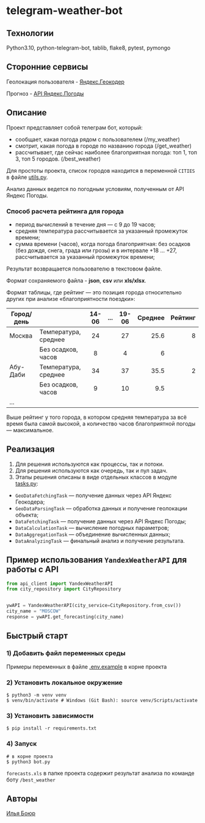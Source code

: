 # telegram-weather-bot


## Технологии
Python3.10, python-telegram-bot, tablib, flake8, pytest, pymongo


## Сторонние сервисы
Геолокация пользователя - [Яндекс.Геокодер](https://yandex.ru/dev/maps/geocoder/)

Прогноз - [API Яндекс.Погоды](https://yandex.ru/dev/weather/)


## Описание
Проект представляет собой телеграм бот, который:
* сообщает, какая погода рядом с пользователем (/my_weather)
* смотрит, какая погода в городе по названию города (/get_weather)
* рассчитывает, где сейчас наиболее благоприятная погода: топ 1, топ 3, топ 5 городов. (/best_weather)

Для простоты проекта, список городов находится в переменной `CITIES` в файле [utils.py](utils.py).

Анализ данных ведется по погодным условиям, полученным от API Яндекс Погоды.


### Способ расчета рейтинга для города
- период вычислений в течение дня — с 9 до 19 часов;
- средняя температура рассчитывается за указанный промежуток времени;
- сумма времени (часов), когда погода благоприятная: без осадков (без дождя, снега, града или грозы) и в интервале +18 ... +27, рассчитывается за указанный промежуток времени;

Результат возвращается пользователю в текстовом файле.

Формат сохраняемого файла - **json**, **csv** или **xls/xlsx**.

Формат таблицы, где рейтинг — это позиция города относительно других при анализе «благоприятности поездки»:

| Город/день  |                           | 14-06 | ... | 19-06 | Среднее | Рейтинг |
|-------------|:--------------------------|:-----:|:---:|:-----:|--------:|--------:|
| Москва      | Температура, среднее      |  24   |     |  27   |    25.6 |       8 |
|             | Без осадков, часов        |   8   |     |   4   |       6 |         |
| Абу-Даби    | Температура, среднее      |  34   |     |  37   |    35.5 |       2 |
|             | Без осадков, часов        |   9   |     |  10   |     9.5 |         |
| ...         |                           |       |     |       |         |         |


Выше рейтинг у того города, в котором средняя температура за всё время была самой высокой, а количество часов благоприятной погоды — максимальное.


## Реализация
1. Для решения используются как процессы, так и потоки.
2. Для решения используются как очередь, так и пул задач.
3. Этапы решения описаны в виде отдельных классов в модуле [tasks.py](tasks.py):
  - `GeoDataFetchingTask`  — получение данных через API Яндекс Геокодера;
  - `GeoDataParsingTask` — обработка данных и получение геолокации объекта;
  - `DataFetchingTask` — получение данных через API Яндекс Погоды;
  - `DataCalculationTask` — вычисление погодных параметров;
  - `DataAggregationTask` — объединение вычисленных данных;
  - `DataAnalyzingTask` — финальный анализ и получение результата.


## Пример использования `YandexWeatherAPI` для работы с API
```python
from api_client import YandexWeatherAPI
from city_repository import CityRepository


ywAPI = YandexWeatherAPI(city_service=CityRepository.from_csv())
city_name = "MOSCOW"
response = ywAPI.get_forecasting(city_name)
```


## Быстрый старт
### 1) Добавить файл переменных среды
Примеры переменных в файле [.env.example](.env.example) в корне проекта


### 2) Установить локальное окружение
```shell
$ python3 -m venv venv
$ venv/bin/activate # Windows (Git Bash): source venv/Scripts/activate
```


### 3) Установить зависимости
```shell
$ pip install -r requirements.txt
```


### 4) Запуск
```shell
# в корне проекта
$ python3 bot.py
```
```forecasts.xls``` в папке проекта содержит результат анализа по команде боту `/best_weather`


## Авторы
[Илья Боюр](https://github.com/IlyaBoyur)


